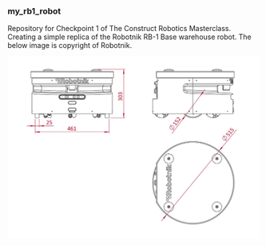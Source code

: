 ### my_rb1_robot

Repository for Checkpoint 1 of The Construct Robotics Masterclass. Creating a simple replica of the Robotnik RB-1 Base warehouse robot. The below image is copyright of Robotnik.

![RB-1 Base blueprint](assets/Robotnik-RB-1-BASE-Blueprints-web-2.jpg)


